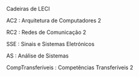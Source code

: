 Cadeiras de LECI

AC2 		  : Arquitetura de Computadores 2

RC2 		  : Redes de Comunicação 2

SSE 		  : Sinais e Sistemas Eletrónicos

AS  		  : Análise de Sistemas

CompTransferíveis : Competências Transferíveis 2
